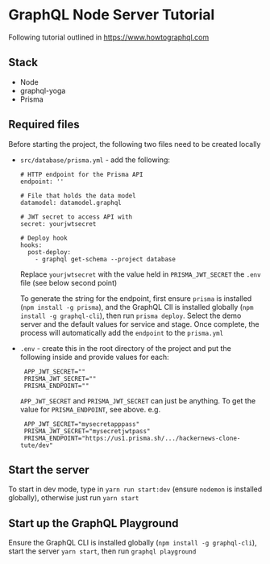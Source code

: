# GraphQL Node Server Tutorial

Following tutorial outlined in https://www.howtographql.com

## Stack

* Node
* graphql-yoga
* Prisma

## Required files

Before starting the project, the following two files need to be created locally

* `src/database/prisma.yml` - add the following:
  ```
  # HTTP endpoint for the Prisma API
  endpoint: ''

  # File that holds the data model
  datamodel: datamodel.graphql

  # JWT secret to access API with
  secret: yourjwtsecret

  # Deploy hook
  hooks:
    post-deploy:
      - graphql get-schema --project database
  ```
  
  Replace `yourjwtsecret` with the value held in `PRISMA_JWT_SECRET` the `.env` file (see below second point)
  
  To generate the string for the endpoint, first ensure `prisma` is installed (`npm install -g prisma`), and the GraphQL ClI is installed globally (`npm install -g graphql-cli`), then run `prisma deploy`. Select the demo server and the default values for service and stage. Once complete, the process will automatically add the `endpoint` to the `prisma.yml`

* `.env` - create this in the root directory of the project and put the following inside and provide values for each:

  ```
   APP_JWT_SECRET=""
   PRISMA_JWT_SECRET=""
   PRISMA_ENDPOINT=""
  ```
  
  `APP_JWT_SECRET` and `PRISMA_JWT_SECRET` can just be anything. To get the value for `PRISMA_ENDPOINT`, see above. 
  e.g. 
  
  ```
   APP_JWT_SECRET="mysecretapppass"
   PRISMA_JWT_SECRET="mysecretjwtpass"
   PRISMA_ENDPOINT="https://us1.prisma.sh/.../hackernews-clone-tute/dev"
  ```

## Start the server

To start in dev mode, type in `yarn run start:dev` (ensure `nodemon` is installed globally), otherwise just run `yarn start`

## Start up the GraphQL Playground

Ensure the GraphQL CLI is installed globally (`npm install -g graphql-cli`), start the server `yarn start`, then run `graphql playground`
